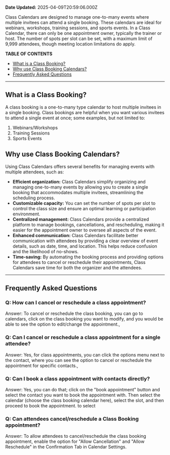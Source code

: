 **Date Updated:** 2025-04-09T20:59:06.000Z

Class Calendars are designed to manage one-to-many events where multiple invitees can attend a single booking. These calendars are ideal for webinars, workshops, training sessions, and sports events. In a Class Calendar, there can only be one appointment owner, typically the trainer or host. The number of spots per slot can be set, with a maximum limit of 9,999 attendees, though meeting location limitations do apply.

  
**TABLE OF CONTENTS**

* [What is a Class Booking?](#What-is-a-Class-Booking?)
* [Why use Class Booking Calendars?](#Why-use-Class-Booking-Calendars?)
* [Frequently Asked Questions](#Frequently-Asked-Questions)

---

## **What is a Class Booking?** 

A class booking is a one-to-many type calendar to host multiple invitees in a single booking. Class bookings are helpful when you want various invitees to attend a single event at once; some examples, but not limited to:

  
1. Webinars/Workshops
2. Training Sessions
3. Sports Events
  
  
## **Why use Class Booking Calendars?**

Using Class Calendars offers several benefits for managing events with multiple attendees, such as:

  
* **Efficient organization:** Class Calendars simplify organizing and managing one-to-many events by allowing you to create a single booking that accommodates multiple invitees, streamlining the scheduling process.
* **Customizable capacity:** You can set the number of spots per slot to control the class size and ensure an optimal learning or participation environment.
* **Centralized management:** Class Calendars provide a centralized platform to manage bookings, cancellations, and rescheduling, making it easier for the appointment owner to oversee all aspects of the event.
* **Enhanced communication:** Class Calendars facilitate better communication with attendees by providing a clear overview of event details, such as date, time, and location. This helps reduce confusion and the likelihood of no-shows.
* **Time-saving:** By automating the booking process and providing options for attendees to cancel or reschedule their appointments, Class Calendars save time for both the organizer and the attendees.

  
---

## **Frequently Asked Questions**

  
### **Q: How can I cancel or reschedule a class appointment?**

Answer: To cancel or reschedule the class booking, you can go to calendars, click on the class booking you want to modify, and you would be able to see the option to edit/change the appointment.,

  
### **Q:** **Can I cancel or reschedule a class appointment for a single attendee?**

Answer: Yes, for class appointments, you can click the options menu next to the contact, where you can see the option to cancel or reschedule the appointment for specific contacts.,

  
### **Q:** **Can I book a class appointment with contacts directly?**

Answer: Yes, you can do that; click on the "book appointment" button and select the contact you want to book the appointment with. Then select the calendar (choose the class booking calendar here), select the slot, and then proceed to book the appointment. to select

  
### **Q:** **Can attendees cancel/reschedule a Class Booking appointment?**

Answer: To allow attendees to cancel/reschedule the class booking appointment, enable the option for "Allow Cancellation" and "Allow Reschedule" in the Confirmation Tab in Calendar Settings. 